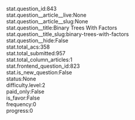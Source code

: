 stat.question_id:843  
stat.question__article__live:None  
stat.question__article__slug:None  
stat.question__title:Binary Trees With Factors  
stat.question__title_slug:binary-trees-with-factors  
stat.question__hide:False  
stat.total_acs:358  
stat.total_submitted:957  
stat.total_column_articles:1  
stat.frontend_question_id:823  
stat.is_new_question:False  
status:None  
difficulty.level:2  
paid_only:False  
is_favor:False  
frequency:0  
progress:0  
